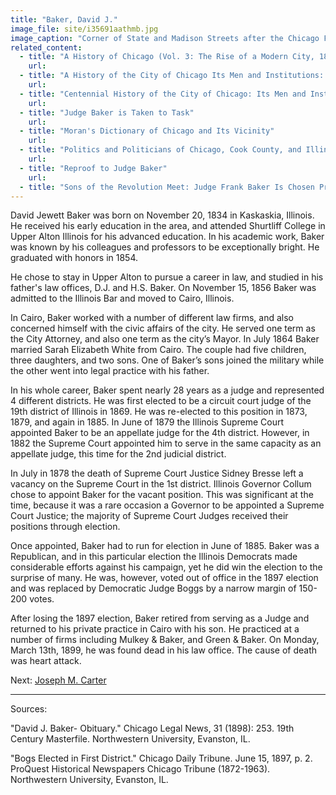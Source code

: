 ```yaml
---
title: "Baker, David J."
image_file: site/i35691aathmb.jpg
image_caption: "Corner of State and Madison Streets after the Chicago Fire of 1871."
related_content:
  - title: "A History of Chicago (Vol. 3: The Rise of a Modern City, 1871-1893)"
    url:
  - title: "A History of the City of Chicago Its Men and Institutions: Biographical Sketches of Leading Citizens"
    url:
  - title: "Centennial History of the City of Chicago: Its Men and Institutions"
    url:
  - title: "Judge Baker is Taken to Task"
    url:
  - title: "Moran's Dictionary of Chicago and Its Vicinity"
    url:
  - title: "Politics and Politicians of Chicago, Cook County, and Illinois 1787-1887"
    url:
  - title: "Reproof to Judge Baker"
    url:
  - title: "Sons of the Revolution Meet: Judge Frank Baker Is Chosen President"
---
```


David Jewett Baker was born on November 20, 1834 in Kaskaskia, Illinois. He received his early education in the area, and attended Shurtliff College in Upper Alton Illinois for his advanced education. In his academic work, Baker was known by his colleagues and professors to be exceptionally bright. He graduated with honors in 1854.

He chose to stay in Upper Alton to pursue a career in law, and studied in his father's law offices, D.J. and H.S. Baker. On November 15, 1856 Baker was admitted to the Illinois Bar and moved to Cairo, Illinois.

In Cairo, Baker worked with a number of different law firms, and also concerned himself with the civic affairs of the city. He served one term as the City Attorney, and also one term as the city’s Mayor. In July 1864 Baker married Sarah Elizabeth White from Cairo. The couple had five children, three daughters, and two sons. One of Baker’s sons joined the military while the other went into legal practice with his father.

In his whole career, Baker spent nearly 28 years as a judge and represented 4 different districts. He was first elected to be a circuit court judge of the 19th district of Illinois in 1869. He was re-elected to this position in 1873, 1879, and again in 1885. In June of 1879 the Illinois Supreme Court appointed Baker to be an appellate judge for the 4th district. However, in 1882 the Supreme Court appointed him to serve in the same capacity as an appellate judge, this time for the 2nd judicial district.

In July in 1878 the death of Supreme Court Justice Sidney Bresse left a vacancy on the Supreme Court in the 1st district. Illinois Governor Collum chose to appoint Baker for the vacant position. This was significant at the time, because it was a rare occasion a Governor to be appointed a Supreme Court Justice; the majority of Supreme Court Judges received their positions through election.

Once appointed, Baker had to run for election in June of 1885. Baker was a Republican, and in this particular election the Illinois Democrats made considerable efforts against his campaign, yet he did win the election to the surprise of many. He was, however, voted out of office in the 1897 election and was replaced by Democratic Judge Boggs by a narrow margin of 150-200 votes.

After losing the 1897 election, Baker retired from serving as a Judge and returned to his private practice in Cairo with his son. He practiced at a number of firms including Mulkey & Baker, and Green & Baker. On Monday, March 13th, 1899, he was found dead in his law office. The cause of death was heart attack.

Next:  [Joseph M. Carter](/legal/judges/josephmcarter)

---
Sources:

"David J. Baker- Obituary." Chicago Legal News, 31 (1898): 253. 19th Century Masterfile. Northwestern University, Evanston, IL.

"Bogs Elected in First District." Chicago Daily Tribune. June 15, 1897, p. 2. ProQuest Historical Newspapers Chicago Tribune (1872-1963). Northwestern University, Evanston, IL.
